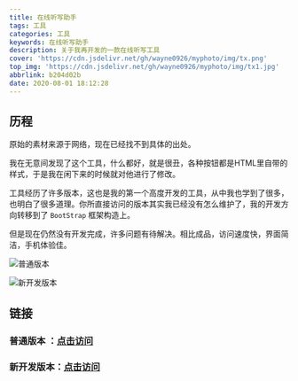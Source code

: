 ```yaml
---
title: 在线听写助手
tags: 工具
categories: 工具
keywords: 在线听写助手
description: 关于我再开发的一款在线听写工具
cover: 'https://cdn.jsdelivr.net/gh/wayne0926/myphoto/img/tx.png'
top_img: 'https://cdn.jsdelivr.net/gh/wayne0926/myphoto/img/tx1.jpg'
abbrlink: b204d02b
date: 2020-08-01 18:12:28
---
```

## 历程

原始的素材来源于网络，现在已经找不到具体的出处。

我在无意间发现了这个工具，什么都好，就是很丑，各种按钮都是HTML里自带的样式，于是我在闲下来的时候就对他进行了修改。

工具经历了许多版本，这也是我的第一个高度开发的工具，从中我也学到了很多，也明白了很多道理。你所直接访问的版本其实我已经没有怎么维护了，我的开发方向转移到了 `BootStrap` 框架构造上。

但是现在仍然没有开发完成，许多问题有待解决。相比成品，访问速度快，界面简洁，手机体验佳。

![普通版本](https://i.loli.net/2020/08/01/zEpAWfvtX6iVsRS.jpg)


![新开发版本](https://i.loli.net/2020/08/01/X5TIzgYyH8ux21W.png)

## 链接

### 普通版本 ：[点击访问](https://tx.wr0926.ml/)

### 新开发版本：[点击访问](https://tx.wr0926.ml/tx/new2/)